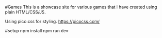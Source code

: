 #Games
This is a showcase site for various games that I have created using plain HTML/CSS/JS.

Using pico.css for styling. https://picocss.com/

#setup
  npm install
  npm run dev